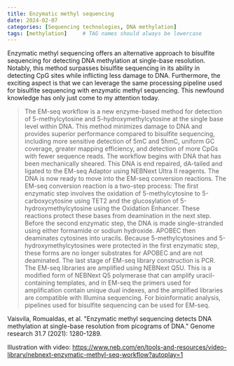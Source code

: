 ```yaml
---
title: Enzymatic methyl sequencing
date: 2024-02-07
categories: [Sequencing technologies, DNA methylation]
tags: [methylation]     # TAG names should always be lowercase
---
```


Enzymatic methyl sequencing offers an alternative approach to bisulfite sequencing for detecting DNA methylation at single-base resolution. Notably, this method surpasses bisulfite sequencing in its ability in detecting CpG sites while inflicting less damage to DNA. Furthermore, the exciting aspect is that we can leverage the same processing pipeline used for bisulfite sequencing with enzymatic methyl sequencing. This newfound knowledge has only just come to my attention today.

> The EM-seq workflow is a new enzyme-based method for detection of 5-methylcytosine and 5-hydroxymethylcytosine at the single base level within DNA. This method minimizes damage to DNA and provides superior performance compared to bisulfite sequencing, including more sensitive detection of 5mC and 5hmC, uniform GC coverage, greater mapping efficiency, and detection of more CpGs with fewer sequence reads. The workflow begins with DNA that has been mechanically sheared. This DNA is end repaired, dA-tailed and ligated to the EM-seq Adaptor using NEBNext Ultra II reagents. The DNA is now ready to move into the EM-seq conversion reactions. The EM-seq conversion reaction is a two-step process: The first enzymatic step involves the oxidation of 5-methylcytosine to 5-carboxycytosine using TET2 and the glucosylation of 5-hydroxymethylcytosine using the Oxidation Enhancer. These reactions protect these bases from deamination in the next step. Before the second enzymatic step, the DNA is made single-stranded using either formamide or sodium hydroxide. APOBEC then deaminates cytosines into uracils. Because 5-methylcytosines and 5-hydroxymethylcytosines were protected in the first enzymatic step, these forms are no longer substrates for APOBEC and are not deaminated. The last stage of EM-seq library construction is PCR. The EM-seq libraries are amplified using NEBNext Q5U. This is a modified form of NEBNext Q5 polymerase that can amplify uracil- containing templates, and in EM-seq the primers used for amplification contain unique dual indexes, and the amplified libraries are compatible with Illumina sequencing. For bioinformatic analysis, pipelines used for bisulfite sequencing can be used for EM-seq.

Vaisvila, Romualdas, et al. "Enzymatic methyl sequencing detects DNA methylation at single-base resolution from picograms of DNA." Genome research 31.7 (2021): 1280-1289.

Illustration with video:
https://www.neb.com/en/tools-and-resources/video-library/nebnext-enzymatic-methyl-seq-workflow?autoplay=1
